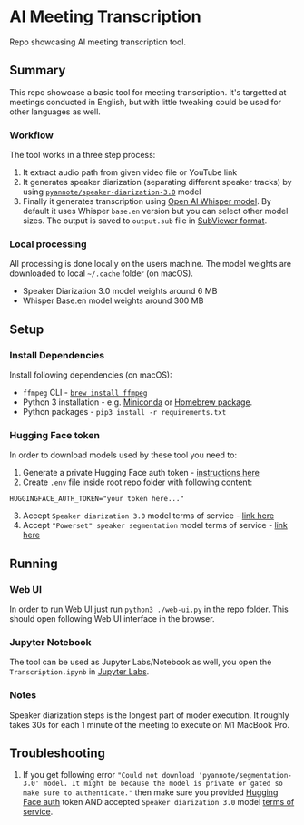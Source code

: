 # AI Meeting Transcription
Repo showcasing AI meeting transcription tool.

## Summary
This repo showcase a basic tool for meeting transcription. It's targetted at meetings conducted in English, but with little tweaking could be used for other languages as well.

### Workflow
The tool works in a three step process:
1. It extract audio path from given video file or YouTube link
2. It generates speaker diarization (separating different speaker tracks) by using [`pyannote/speaker-diarization-3.0`](https://huggingface.co/pyannote/speaker-diarization-3.0) model
3. Finally it generates transcription using [Open AI Whisper model](https://huggingface.co/openai/whisper-base.en). By default it uses Whisper `base.en` version but you can select other model sizes. The output is saved to `output.sub` file in [SubViewer format](https://wiki.videolan.org/SubViewer/).
   

### Local processing
All processing is done locally on the users machine. The model weights are downloaded to local `~/.cache` folder (on macOS).
- Speaker Diarization 3.0 model weights around 6 MB
- Whisper Base.en model weights around 300 MB

## Setup

### Install Dependencies

Install following dependencies (on macOS):

- `ffmpeg` CLI - [`brew install ffmpeg`](https://formulae.brew.sh/formula/ffmpeg)
- Python 3 installation - e.g. [Miniconda](https://docs.conda.io/projects/miniconda/en/latest/) or [Homebrew package](https://formulae.brew.sh/formula/python@3.10).
- Python packages - `pip3 install -r requirements.txt`

### Hugging Face token
In order to download models used by these tool you need to:

1. Generate a private Hugging Face auth token - [instructions here](https://huggingface.co/docs/hub/security-tokens)
2. Create `.env` file inside root repo folder with following content:
```env
HUGGINGFACE_AUTH_TOKEN="your token here..."
```
3. Accept `Speaker diarization 3.0` model terms of service - [link here](https://huggingface.co/pyannote/speaker-diarization-3.0)
4. Accept `"Powerset" speaker segmentation` model terms of service - [link here](https://huggingface.co/pyannote/segmentation-3.0)

## Running

### Web UI

In order to run Web UI just run `python3 ./web-ui.py` in the repo folder. This should open following Web UI interface in the browser.

### Jupyter Notebook

The tool can be used as Jupyter Labs/Notebook as well, you open the  `Transcription.ipynb` in [Jupyter Labs](https://jupyterlab.readthedocs.io/en/stable/getting_started/installation.html#conda).

### Notes

Speaker diarization steps is the longest part of moder execution. It roughly takes 30s for each 1 minute of the meeting to execute on M1 MacBook Pro. 

## Troubleshooting

1. If you get following error `"Could not download 'pyannote/segmentation-3.0' model. It might be because the model is private or gated so make sure to authenticate."` then make sure you provided [Hugging Face auth](#hugging-face-token) token AND accepted `Speaker diarization 3.0` model [terms of service](https://huggingface.co/pyannote/speaker-diarization-3.0).
